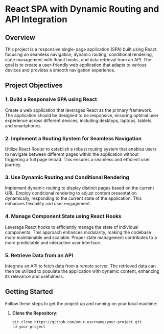 # React SPA with Dynamic Routing and API Integration

## Overview

This project is a responsive single-page application (SPA) built using React, focusing on seamless navigation, dynamic routing, conditional rendering, state management with React hooks, and data retrieval from an API. The goal is to create a user-friendly web application that adapts to various devices and provides a smooth navigation experience.

## Project Objectives

### 1. Build a Responsive SPA using React

Create a web application that leverages React as the primary framework. The application should be designed to be responsive, ensuring optimal user experience across different devices, including desktops, laptops, tablets, and smartphones.

### 2. Implement a Routing System for Seamless Navigation

Utilize React Router to establish a robust routing system that enables users to navigate between different pages within the application without triggering a full page reload. This ensures a seamless and efficient user journey.

### 3. Use Dynamic Routing and Conditional Rendering

Implement dynamic routing to display distinct pages based on the current URL. Employ conditional rendering to adjust content presentation dynamically, responding to the current state of the application. This enhances flexibility and user engagement.

### 4. Manage Component State using React Hooks

Leverage React hooks to efficiently manage the state of individual components. This approach enhances modularity, making the codebase more maintainable and scalable. Proper state management contributes to a more predictable and interactive user interface.

### 5. Retrieve Data from an API

Integrate an API to fetch data from a remote server. The retrieved data can then be utilized to populate the application with dynamic content, enhancing its relevance and usefulness.

## Getting Started

Follow these steps to get the project up and running on your local machine:

1. **Clone the Repository:**
   ```bash
   git clone https://github.com/your-username/your-project.git
   cd your-project
